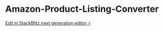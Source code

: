 # Amazon-Product-Listing-Converter

[Edit in StackBlitz next generation editor ⚡️](https://stackblitz.com/~/github.com/logeshl89/Amazon-Product-Listing-Converter)